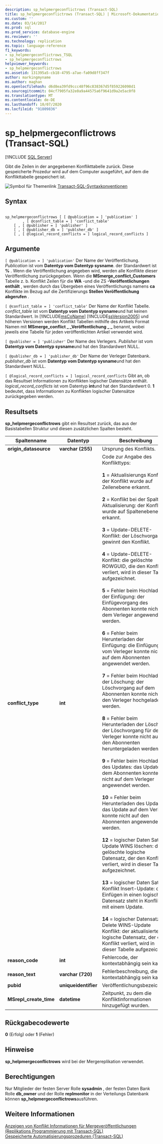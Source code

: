 ```yaml
---
description: sp_helpmergeconflictrows (Transact-SQL)
title: sp_helpmergeconflictrows (Transact-SQL) | Microsoft-Dokumentation
ms.custom: ''
ms.date: 03/14/2017
ms.prod: sql
ms.prod_service: database-engine
ms.reviewer: ''
ms.technology: replication
ms.topic: language-reference
f1_keywords:
- sp_helpmergeconflictrows_TSQL
- sp_helpmergeconflictrows
helpviewer_keywords:
- sp_helpmergeconflictrows
ms.assetid: 131395a5-cb18-4795-a7ae-fa09d8ff347f
author: markingmyname
ms.author: maghan
ms.openlocfilehash: d6d8ea39fd9ccc48f96c838367d5f859226098d1
ms.sourcegitcommit: 04cf7905fa32e0a9a44575a6f9641d9a2e5ac0f8
ms.translationtype: MT
ms.contentlocale: de-DE
ms.lasthandoff: 10/07/2020
ms.locfileid: "91809836"
---
```

# <a name="sp_helpmergeconflictrows-transact-sql"></a>sp_helpmergeconflictrows (Transact-SQL)
[!INCLUDE [SQL Server](../../includes/applies-to-version/sqlserver.md)]

  Gibt die Zeilen in der angegebenen Konflikttabelle zurück. Diese gespeicherte Prozedur wird auf dem Computer ausgeführt, auf dem die Konflikttabelle gespeichert ist.  
  
 ![Symbol für Themenlink](../../database-engine/configure-windows/media/topic-link.gif "Symbol für Themenlink") [Transact-SQL-Syntaxkonventionen](../../t-sql/language-elements/transact-sql-syntax-conventions-transact-sql.md)  
  
## <a name="syntax"></a>Syntax  
  
```  
  
sp_helpmergeconflictrows [ [ @publication = ] 'publication' ]  
        , [ @conflict_table = ] 'conflict_table'  
    [ , [ @publisher = ] 'publisher' ]   
    [ , [ @publisher_db = ] 'publsher_db' ]   
    [ , [ @logical_record_conflicts = ] logical_record_conflicts ]  
```  
  
## <a name="arguments"></a>Argumente  
`[ @publication = ] 'publication'` Der Name der Veröffentlichung. *Publication* ist vom **Datentyp vom Datentyp sysname**. der Standardwert ist **%** . Wenn die Veröffentlichung angegeben wird, werden alle Konflikte dieser Veröffentlichung zurückgegeben. Wenn die **MSmerge_conflict_Customers** Tabelle z. b. Konflikt Zeilen für die **WA** -und die ZS **-Veröffentlichungen enthält** , werden durch das Übergeben eines Veröffentlichungs namens **ca** Konflikte im Bezug auf die Zertifizierungs **Stellen Veröffentlichung abgerufen** .  
  
`[ @conflict_table = ] 'conflict_table'` Der Name der Konflikt Tabelle. *conflict_table* ist vom **Datentyp vom Datentyp sysname**und hat keinen Standardwert. In [!INCLUDE[msCoName](../../includes/msconame-md.md)] [!INCLUDE[ssVersion2005](../../includes/ssversion2005-md.md)] und höheren Versionen werden Konflikt Tabellen mithilfe des Artikels Format Namen mit **MSmerge_conflict \_ _Veröffentlichung \_ _** benannt, wobei jeweils eine Tabelle für jeden veröffentlichten Artikel verwendet wird.  
  
`[ @publisher = ] 'publisher'` Der Name des Verlegers. *Publisher* ist vom **Datentyp vom Datentyp sysname**und hat den Standardwert NULL.  
  
`[ @publisher_db = ] 'publisher_db'` Der Name der Verleger Datenbank. *publisher_db* ist vom **Datentyp vom Datentyp sysname**und hat den Standardwert NULL.  
  
`[ @logical_record_conflicts = ] logical_record_conflicts` Gibt an, ob das Resultset Informationen zu Konflikten logischer Datensätze enthält. *logical_record_conflicts* ist vom Datentyp **int**und hat den Standardwert 0. **1** bedeutet, dass Informationen zu Konflikten logischer Datensätze zurückgegeben werden.  
  
## <a name="result-sets"></a>Resultsets  
 **sp_helpmergeconflictrows** gibt ein Resultset zurück, das aus der Basistabellen Struktur und diesen zusätzlichen Spalten besteht.  
  
|Spaltenname|Datentyp|Beschreibung|  
|-----------------|---------------|-----------------|  
|**origin_datasource**|**varchar (255)**|Ursprung des Konflikts.|  
|**conflict_type**|**int**|Code zur Angabe des Konflikttyps:<br /><br /> **1** = Aktualisierungs Konflikt: der Konflikt wurde auf Zeilenebene erkannt.<br /><br /> **2** = Konflikt bei der Spalten Aktualisierung: der Konflikt wurde auf Spaltenebene erkannt.<br /><br /> **3** = Update-DELETE-Konflikt: der Löschvorgang gewinnt den Konflikt.<br /><br /> **4** = Update-DELETE-Konflikt: die gelöschte ROWGUID, die den Konflikt verliert, wird in dieser Tabelle aufgezeichnet.<br /><br /> **5** = Fehler beim Hochladen der Einfügung: der Einfügevorgang des Abonnenten konnte nicht auf dem Verleger angewendet werden.<br /><br /> **6** = Fehler beim Herunterladen der Einfügung: die Einfügung vom Verleger konnte nicht auf dem Abonnenten angewendet werden.<br /><br /> **7** = Fehler beim Hochladen der Löschung: der Löschvorgang auf dem Abonnenten konnte nicht auf den Verleger hochgeladen werden.<br /><br /> **8** = Fehler beim Herunterladen der Löschung: der Löschvorgang für den Verleger konnte nicht auf den Abonnenten heruntergeladen werden.<br /><br /> **9** = Fehler beim Hochladen des Updates: das Update auf dem Abonnenten konnte nicht auf dem Verleger angewendet werden.<br /><br /> **10** = Fehler beim Herunterladen des Updates: das Update auf dem Verleger konnte nicht auf den Abonnenten angewendet werden.<br /><br /> **12** = logischer Daten Satz Update WINS löschen: der gelöschte logische Datensatz, der den Konflikt verliert, wird in dieser Tabelle aufgezeichnet.<br /><br /> **13** = logischer Daten Satz Konflikt Insert-Update: das Einfügen in einen logischen Datensatz steht in Konflikt mit einem Update.<br /><br /> **14** = logischer Datensatz: Delete WINS-Update Konflikt: der aktualisierte logische Datensatz, der den Konflikt verliert, wird in dieser Tabelle aufgezeichnet.|  
|**reason_code**|**int**|Fehlercode, der kontextabhängig sein kann.|  
|**reason_text**|**varchar (720)**|Fehlerbeschreibung, die kontextabhängig sein kann.|  
|**pubid**|**uniqueidentifier**|Veröffentlichungsbezeichner.|  
|**MSrepl_create_time**|**datetime**|Zeitpunkt, zu dem die Konfliktinformationen hinzugefügt wurden.|  
  
## <a name="return-code-values"></a>Rückgabecodewerte  
 **0** (Erfolg) oder **1** (Fehler)  
  
## <a name="remarks"></a>Hinweise  
 **sp_helpmergeconflictrows** wird bei der Mergereplikation verwendet.  
  
## <a name="permissions"></a>Berechtigungen  
 Nur Mitglieder der festen Server Rolle **sysadmin** , der festen Daten Bank Rolle **db_owner** und der Rolle **replmonitor** in der Verteilungs Datenbank können **sp_helpmergeconflictrows**ausführen.  
  
## <a name="see-also"></a>Weitere Informationen  
 [Anzeigen von Konflikt Informationen für Mergeveröffentlichungen &#40;Replikations Programmierung mit Transact-SQL&#41;](../replication/view-and-resolve-data-conflicts-for-merge-publications.md)   
 [Gespeicherte Automatisierungsprozeduren &#40;Transact-SQL&#41;](../../relational-databases/system-stored-procedures/replication-stored-procedures-transact-sql.md)  
  
